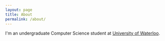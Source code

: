 ```yaml
---
layout: page
title: About
permalink: /about/
---
```


I'm an undergraduate Computer Science student at [University of Waterloo](http://uwaterloo.ca).
